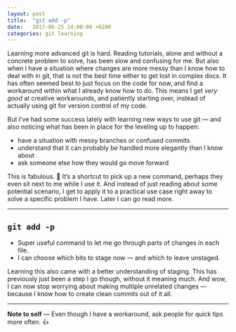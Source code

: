 ```yaml
---
layout: post
title:  "git add -p"
date:   2017-06-25 14:00:00 +0200
categories: git learning
---
```


Learning more advanced git is hard. Reading tutorials, alone and without a concrete problem to solve, has been slow and confusing for me. But also when I have a situation where changes are more messy than I know how to deal with in git, that is not the best time either to get lost in complex docs. It has often seemed best to just focus on the code for now, and find a workaround within what I already know how to do. This means I get *very good* at creative workarounds, and patiently starting over, instead of actually using git for version control of my code.

But I’ve had some success lately with learning new ways to use git — and also noticing what has been in place for the leveling up to happen:

* have a situation with messy branches or confused commits
* understand that it can probably be handled more elegantly than I know about
* ask someone else how they would go move forward

This is fabulous. 🎉 It’s a shortcut to pick up a new command, perhaps they even sit next to me while I use it. And instead of just reading about some potential scenario, I get to apply it to a practical use case right away to solve a specific problem I have. Later I can go read more.

---

## `git add -p`
* Super useful command to let me go through parts of changes in each file.
* I can choose which bits to stage now — and which to leave unstaged.

Learning this also came with a better understanding of staging. This has previously just been a step I go though, without it meaning much. And wow, I can now stop worrying about making multiple unrelated changes — because I know how to create clean commits out of it all.

---

**Note to self** — Even though I have a workaround, ask people for quick tips more often. 👍
